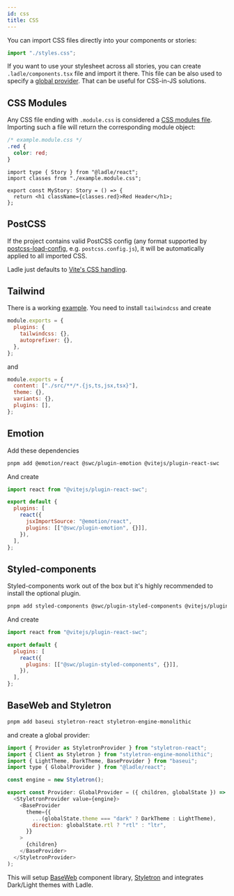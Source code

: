 ```yaml
---
id: css
title: CSS
---
```


You can import CSS files directly into your components or stories:

```js
import "./styles.css";
```

If you want to use your stylesheet across all stories, you can create `.ladle/components.tsx` file and import it there. This file can be also used to specify a [global provider](/docs/providers). That can be useful for CSS-in-JS solutions.

## CSS Modules

Any CSS file ending with `.module.css` is considered a [CSS modules file](https://github.com/css-modules/css-modules). Importing such a file will return the corresponding module object:

```css
/* example.module.css */
.red {
  color: red;
}
```

```tsx
import type { Story } from "@ladle/react";
import classes from "./example.module.css";

export const MyStory: Story = () => {
  return <h1 className={classes.red}>Red Header</h1>;
};
```

## PostCSS

If the project contains valid PostCSS config (any format supported by [postcss-load-config](https://github.com/postcss/postcss-load-config), e.g. `postcss.config.js`), it will be automatically applied to all imported CSS.

Ladle just defaults to [Vite's CSS handling](https://vitejs.dev/guide/features.html#css).

## Tailwind

There is a working [example](https://github.com/tajo/ladle/blob/main/e2e/css/src/hello.stories.tsx#L11). You need to install `tailwindcss` and create

```js title="postcss.config.js"
module.exports = {
  plugins: {
    tailwindcss: {},
    autoprefixer: {},
  },
};
```

and

```js title="tailwind.config.js"
module.exports = {
  content: ["./src/**/*.{js,ts,jsx,tsx}"],
  theme: {},
  variants: {},
  plugins: [],
};
```

## Emotion

Add these dependencies

```sh
pnpm add @emotion/react @swc/plugin-emotion @vitejs/plugin-react-swc
```

And create

```js title="vite.config.js"
import react from "@vitejs/plugin-react-swc";

export default {
  plugins: [
    react({
      jsxImportSource: "@emotion/react",
      plugins: [["@swc/plugin-emotion", {}]],
    }),
  ],
};
```

## Styled-components

Styled-components work out of the box but it's highly recommended to install the optional plugin.

```sh
pnpm add styled-components @swc/plugin-styled-components @vitejs/plugin-react-swc
```

And create

```js title="vite.config.js"
import react from "@vitejs/plugin-react-swc";

export default {
  plugins: [
    react({
      plugins: [["@swc/plugin-styled-components", {}]],
    }),
  ],
};
```

## BaseWeb and Styletron

```sh
pnpm add baseui styletron-react styletron-engine-monolithic
```

and create a global provider:

```js title=".ladle/components.tsx"
import { Provider as StyletronProvider } from "styletron-react";
import { Client as Styletron } from "styletron-engine-monolithic";
import { LightTheme, DarkTheme, BaseProvider } from "baseui";
import type { GlobalProvider } from "@ladle/react";

const engine = new Styletron();

export const Provider: GlobalProvider = ({ children, globalState }) => (
  <StyletronProvider value={engine}>
    <BaseProvider
      theme={{
        ...(globalState.theme === "dark" ? DarkTheme : LightTheme),
        direction: globalState.rtl ? "rtl" : "ltr",
      }}
    >
      {children}
    </BaseProvider>
  </StyletronProvider>
);
```

This will setup [BaseWeb](https://baseweb.design) component library, [Styletron](https://styletron.org/) and integrates Dark/Light themes with Ladle.
